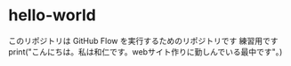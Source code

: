 # hello-world
このリポジトリは GitHub Flow を実行するためのリポジトリです 練習用です
print("こんにちは。私は和仁です。webサイト作りに勤しんでいる最中です"。)
